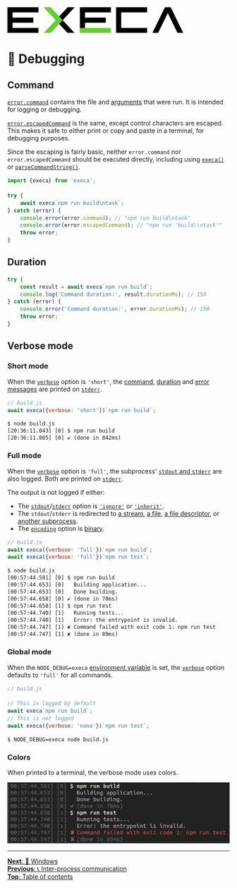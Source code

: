 <picture>
	<source media="(prefers-color-scheme: dark)" srcset="../media/logo_dark.svg">
	<img alt="execa logo" src="../media/logo.svg" width="400">
</picture>
<br>

# 🐛 Debugging

## Command

[`error.command`](api.md#resultcommand) contains the file and [arguments](input.md#command-arguments) that were run. It is intended for logging or debugging.

[`error.escapedCommand`](api.md#resultescapedcommand) is the same, except control characters are escaped. This makes it safe to either print or copy and paste in a terminal, for debugging purposes.

Since the escaping is fairly basic, neither `error.command` nor `error.escapedCommand` should be executed directly, including using [`execa()`](api.md#execafile-arguments-options) or [`parseCommandString()`](api.md#parsecommandstringcommand).

```js
import {execa} from 'execa';

try {
	await execa`npm run build\ntask`;
} catch (error) {
	console.error(error.command); // "npm run build\ntask"
	console.error(error.escapedCommand); // "npm run 'build\\ntask'"
	throw error;
}
```

## Duration

```js
try {
	const result = await execa`npm run build`;
	console.log('Command duration:', result.durationMs); // 150
} catch (error) {
	console.error('Command duration:', error.durationMs); // 150
	throw error;
}
```

## Verbose mode

### Short mode

When the [`verbose`](api.md#optionsverbose) option is `'short'`, the [command](#command), [duration](#duration) and [error messages](errors.md#error-message) are printed on [`stderr`](https://en.wikipedia.org/wiki/Standard_streams#Standard_error_(stderr)).

```js
// build.js
await execa({verbose: 'short'})`npm run build`;
```

```
$ node build.js
[20:36:11.043] [0] $ npm run build
[20:36:11.885] [0] ✔ (done in 842ms)
```

### Full mode

When the [`verbose`](api.md#optionsverbose) option is `'full'`, the subprocess' [`stdout` and `stderr`](output.md) are also logged. Both are printed on [`stderr`](https://en.wikipedia.org/wiki/Standard_streams#Standard_error_(stderr)).

The output is not logged if either:
- The [`stdout`](api.md#optionsstdout)/[`stderr`](api.md#optionsstderr) option is [`'ignore'`](output.md#ignore-output) or [`'inherit'`](output.md#terminal-output).
- The `stdout`/`stderr` is redirected to [a stream](streams.md#output), [a file](output.md#file-output), [a file descriptor](output.md#terminal-output), or [another subprocess](pipe.md).
- The [`encoding`](api.md#optionsencoding) option is [binary](binary.md#binary-output).

```js
// build.js
await execa({verbose: 'full'})`npm run build`;
await execa({verbose: 'full'})`npm run test`;
```

```
$ node build.js
[00:57:44.581] [0] $ npm run build
[00:57:44.653] [0]   Building application...
[00:57:44.653] [0]   Done building.
[00:57:44.658] [0] ✔ (done in 78ms)
[00:57:44.658] [1] $ npm run test
[00:57:44.740] [1]   Running tests...
[00:57:44.740] [1]   Error: the entrypoint is invalid.
[00:57:44.747] [1] ✘ Command failed with exit code 1: npm run test
[00:57:44.747] [1] ✘ (done in 89ms)
```

### Global mode

When the `NODE_DEBUG=execa` [environment variable](https://en.wikipedia.org/wiki/Environment_variable) is set, the [`verbose`](api.md#optionsverbose) option defaults to `'full'` for all commands.

```js
// build.js

// This is logged by default
await execa`npm run build`;
// This is not logged
await execa({verbose: 'none'})`npm run test`;
```

```
$ NODE_DEBUG=execa node build.js
```

### Colors

When printed to a terminal, the verbose mode uses colors.

<img alt="execa verbose output" src="../media/verbose.png" width="603">

<hr>

[**Next**: 📎 Windows](windows.md)\
[**Previous**: 📞 Inter-process communication](ipc.md)\
[**Top**: Table of contents](../readme.md#documentation)
